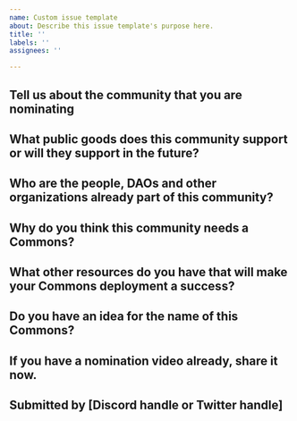```yaml
---
name: Custom issue template
about: Describe this issue template's purpose here.
title: ''
labels: ''
assignees: ''

---
```


## Tell us about the community that you are nominating

## What public goods does this community support or will they support in the future?

## Who are the people, DAOs and other organizations already part of this community?

## Why do you think this community needs a Commons?

## What other resources do you have that will make your Commons deployment a success? 

## Do you have an idea for the name of this Commons?

## If you have a nomination video already, share it now. 

## Submitted by [Discord handle or Twitter handle]
